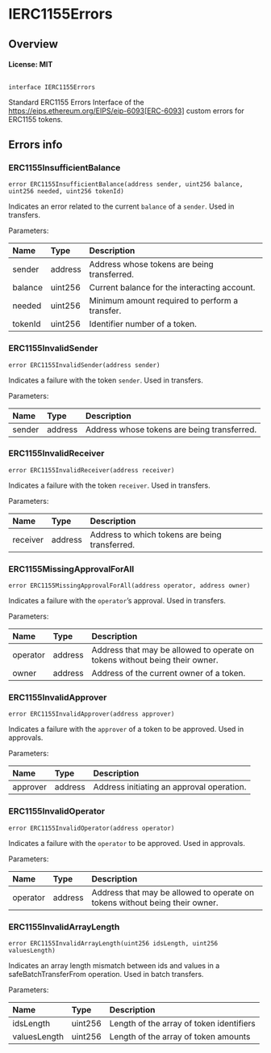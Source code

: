 # IERC1155Errors

## Overview

#### License: MIT

## 

```solidity
interface IERC1155Errors
```

Standard ERC1155 Errors
Interface of the https://eips.ethereum.org/EIPS/eip-6093[ERC-6093] custom errors for ERC1155 tokens.
## Errors info

### ERC1155InsufficientBalance

```solidity
error ERC1155InsufficientBalance(address sender, uint256 balance, uint256 needed, uint256 tokenId)
```

Indicates an error related to the current `balance` of a `sender`. Used in transfers.


Parameters:

| Name    | Type    | Description                                     |
| :------ | :------ | :---------------------------------------------- |
| sender  | address | Address whose tokens are being transferred.     |
| balance | uint256 | Current balance for the interacting account.    |
| needed  | uint256 | Minimum amount required to perform a transfer.  |
| tokenId | uint256 | Identifier number of a token.                   |

### ERC1155InvalidSender

```solidity
error ERC1155InvalidSender(address sender)
```

Indicates a failure with the token `sender`. Used in transfers.


Parameters:

| Name   | Type    | Description                                 |
| :----- | :------ | :------------------------------------------ |
| sender | address | Address whose tokens are being transferred. |

### ERC1155InvalidReceiver

```solidity
error ERC1155InvalidReceiver(address receiver)
```

Indicates a failure with the token `receiver`. Used in transfers.


Parameters:

| Name     | Type    | Description                                    |
| :------- | :------ | :--------------------------------------------- |
| receiver | address | Address to which tokens are being transferred. |

### ERC1155MissingApprovalForAll

```solidity
error ERC1155MissingApprovalForAll(address operator, address owner)
```

Indicates a failure with the `operator`’s approval. Used in transfers.


Parameters:

| Name     | Type    | Description                                                                  |
| :------- | :------ | :--------------------------------------------------------------------------- |
| operator | address | Address that may be allowed to operate on tokens without being their owner.  |
| owner    | address | Address of the current owner of a token.                                     |

### ERC1155InvalidApprover

```solidity
error ERC1155InvalidApprover(address approver)
```

Indicates a failure with the `approver` of a token to be approved. Used in approvals.


Parameters:

| Name     | Type    | Description                               |
| :------- | :------ | :---------------------------------------- |
| approver | address | Address initiating an approval operation. |

### ERC1155InvalidOperator

```solidity
error ERC1155InvalidOperator(address operator)
```

Indicates a failure with the `operator` to be approved. Used in approvals.


Parameters:

| Name     | Type    | Description                                                                 |
| :------- | :------ | :-------------------------------------------------------------------------- |
| operator | address | Address that may be allowed to operate on tokens without being their owner. |

### ERC1155InvalidArrayLength

```solidity
error ERC1155InvalidArrayLength(uint256 idsLength, uint256 valuesLength)
```

Indicates an array length mismatch between ids and values in a safeBatchTransferFrom operation.
Used in batch transfers.


Parameters:

| Name         | Type    | Description                               |
| :----------- | :------ | :---------------------------------------- |
| idsLength    | uint256 | Length of the array of token identifiers  |
| valuesLength | uint256 | Length of the array of token amounts      |
